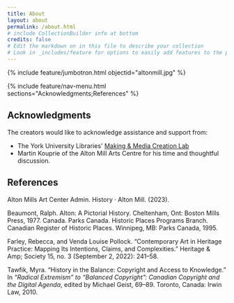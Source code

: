 ```yaml
---
title: About
layout: about
permalink: /about.html
# include CollectionBuilder info at bottom
credits: false
# Edit the markdown on in this file to describe your collection
# Look in _includes/feature for options to easily add features to the page
---
```


{% include feature/jumbotron.html objectid="altonmill.jpg" %}

{% include feature/nav-menu.html sections="Acknowledgments;References" %}


## Acknowledgments

The creators would like to acknowledge assistance and support from:

- The York University Libraries' [Making & Media Creation Lab](https://www.library.yorku.ca/ds/)
- Martin Kouprie of the Alton Mill Arts Centre for his time and thoughtful discussion. 

## References

Alton Mills Art Center Admin. History · Alton Mill. (2023).

Beaumont, Ralph. Alton: A Pictorial History. Cheltenham, Ont: Boston Mills Press, 1977. Canada. Parks Canada. Historic Places Programs Branch. Canadian Register of Historic Places. Winnipeg, MB: Parks Canada, 1995.

Farley, Rebecca, and Venda Louise Pollock. “Contemporary Art in Heritage Practice: Mapping Its Intentions, Claims, and Complexities.” Heritage & Amp; Society 15, no. 3 (September 2, 2022): 241–58.

Tawfik, Myra. “History in the Balance: Copyright and Access to Knowledge.” In *“Radical Extremism” to “Balanced Copyright”: Canadian Copyright and the Digital Agenda*, edited by Michael Geist, 69–89. Toronto, Canada: Irwin Law, 2010.


